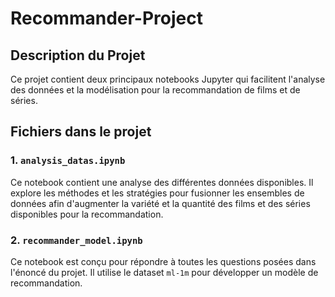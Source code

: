 # Recommander-Project

## Description du Projet
Ce projet contient deux principaux notebooks Jupyter qui facilitent l'analyse des données et la modélisation pour la recommandation de films et de séries.

## Fichiers dans le projet

### 1. `analysis_datas.ipynb`
Ce notebook contient une analyse des différentes données disponibles. Il explore les méthodes et les stratégies pour fusionner les ensembles de données afin d'augmenter la variété et la quantité des films et des séries disponibles pour la recommandation.

### 2. `recommander_model.ipynb`
Ce notebook est conçu pour répondre à toutes les questions posées dans l'énoncé du projet. Il utilise le dataset `ml-1m` pour développer un modèle de recommandation.
